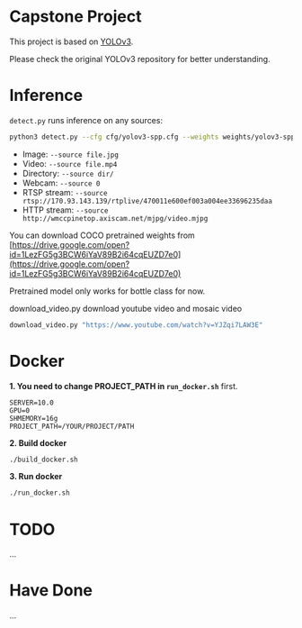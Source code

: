 # Capstone Project

This project is based on [YOLOv3](https://github.com/ultralytics/yolov3).

Please check the original YOLOv3 repository for better understanding.

# Inference

`detect.py` runs inference on any sources:

```bash
python3 detect.py --cfg cfg/yolov3-spp.cfg --weights weights/yolov3-spp-ultralytics.pt --source ...
```

- Image:  `--source file.jpg`
- Video:  `--source file.mp4`
- Directory:  `--source dir/`
- Webcam:  `--source 0`
- RTSP stream:  `--source rtsp://170.93.143.139/rtplive/470011e600ef003a004ee33696235daa`
- HTTP stream:  `--source http://wmccpinetop.axiscam.net/mjpg/video.mjpg`

You can download COCO pretrained weights from [https://drive.google.com/open?id=1LezFG5g3BCW6iYaV89B2i64cqEUZD7e0](https://drive.google.com/open?id=1LezFG5g3BCW6iYaV89B2i64cqEUZD7e0)

Pretrained model only works for bottle class for now.

download_video.py download youtube video and mosaic video
```bash
download_video.py "https://www.youtube.com/watch?v=YJZqi7LAW3E"
```

# Docker

**1. You need to change PROJECT_PATH in `run_docker.sh`** first. 

```shell
SERVER=10.0
GPU=0
SHMEMORY=16g
PROJECT_PATH=/YOUR/PROJECT/PATH
```

**2. Build docker**

```bash
./build_docker.sh
```

**3. Run docker**

```bash
./run_docker.sh
```

# TODO

...

# Have Done

...

